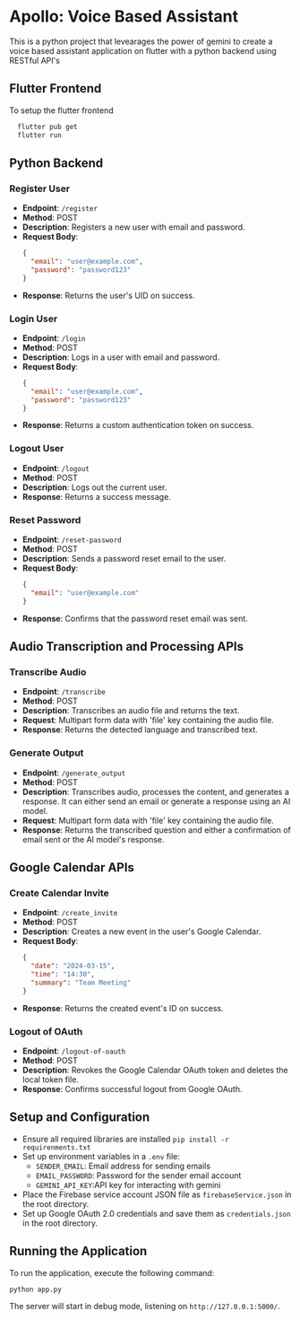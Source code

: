 # Apollo: Voice Based Assistant

This is a python project that levearages the power of gemini to create a voice based assistant application on flutter with a python backend using RESTful API's

## Flutter Frontend

To setup the flutter frontend

```bash
  flutter pub get
  flutter run
```

## Python Backend

### Register User

- **Endpoint**: `/register`
- **Method**: POST
- **Description**: Registers a new user with email and password.
- **Request Body**:
  ```json
  {
    "email": "user@example.com",
    "password": "password123"
  }
  ```
- **Response**: Returns the user's UID on success.

### Login User

- **Endpoint**: `/login`
- **Method**: POST
- **Description**: Logs in a user with email and password.
- **Request Body**:
  ```json
  {
    "email": "user@example.com",
    "password": "password123"
  }
  ```
- **Response**: Returns a custom authentication token on success.

### Logout User

- **Endpoint**: `/logout`
- **Method**: POST
- **Description**: Logs out the current user.
- **Response**: Returns a success message.

### Reset Password

- **Endpoint**: `/reset-password`
- **Method**: POST
- **Description**: Sends a password reset email to the user.
- **Request Body**:
  ```json
  {
    "email": "user@example.com"
  }
  ```
- **Response**: Confirms that the password reset email was sent.

## Audio Transcription and Processing APIs

### Transcribe Audio

- **Endpoint**: `/transcribe`
- **Method**: POST
- **Description**: Transcribes an audio file and returns the text.
- **Request**: Multipart form data with 'file' key containing the audio file.
- **Response**: Returns the detected language and transcribed text.

### Generate Output

- **Endpoint**: `/generate_output`
- **Method**: POST
- **Description**: Transcribes audio, processes the content, and generates a response. It can either send an email or generate a response using an AI model.
- **Request**: Multipart form data with 'file' key containing the audio file.
- **Response**: Returns the transcribed question and either a confirmation of email sent or the AI model's response.

## Google Calendar APIs

### Create Calendar Invite

- **Endpoint**: `/create_invite`
- **Method**: POST
- **Description**: Creates a new event in the user's Google Calendar.
- **Request Body**:
  ```json
  {
    "date": "2024-03-15",
    "time": "14:30",
    "summary": "Team Meeting"
  }
  ```
- **Response**: Returns the created event's ID on success.

### Logout of OAuth

- **Endpoint**: `/logout-of-oauth`
- **Method**: POST
- **Description**: Revokes the Google Calendar OAuth token and deletes the local token file.
- **Response**: Confirms successful logout from Google OAuth.

## Setup and Configuration

- Ensure all required libraries are installed `pip install -r requirenments.txt `
- Set up environment variables in a `.env` file:
  - `SENDER_EMAIL`: Email address for sending emails
  - `EMAIL_PASSWORD`: Password for the sender email account
  - `GEMINI_API_KEY`:API key for interacting with gemini
- Place the Firebase service account JSON file as `firebaseService.json` in the root directory.
- Set up Google OAuth 2.0 credentials and save them as `credentials.json` in the root directory.

## Running the Application

To run the application, execute the following command:

```
python app.py
```

The server will start in debug mode, listening on `http://127.0.0.1:5000/`.

